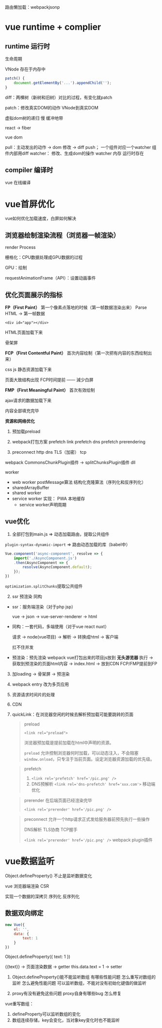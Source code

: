 路由懒加载：webpackjsonp
# vue runtime + complier
## runtime 运行时
生命周期

VNode 存在于内存中


```js
patch() {
    document.getElementBy('...').appendChild('');
}
```

diff：两棵树（新树和旧树）对比的过程，有变化就patch

patch：修改真实DOM的动作 VNode到真实DOM

虚拟dom树的递归 慢  缓冲地带

react -> fiber

vue
dom

pull：主动发出的动作 -> dom 修改  -> diff
push； 一个组件对应一个watcher 组件内部用diff
    watcher： 修改、生成dom的操作
    watcher 内存 运行时存在


## compiler 编译时
vue 在线编译

# vue首屏优化
vue如何优化加载速度，白屏如何解决

## 浏览器绘制渲染流程（浏览器一帧渲染）
render Process

栅格化：CPU数据处理成GPU数据的过程

GPU：绘制

requestAnimationFrame（API）：设置动画事件

## 优化页面展示的指标
**FP（First Paint）** 第一个像素点落地的时候（第一帧数据渲染出来）
Parse HTML -> 第一帧数据

`<div id="app"></div>`

HTML页面加载下来

骨架屏

**FCP（First Contentful Paint）** 首次内容绘制（第一次把有内容的东西绘制出来）

css js 静态资源加载下来 

页面大致结构出现
 FCP时间提前 —— 減少白屏

**FMP（First Meaningful Paint）** 首次有效绘制

ajax请求的数据加载下来

内容全部填充完毕

**资源和网络优化**

1. 预加载preload
2. webpack打包方案
   prefetch <link rel='prefetch' href='//...'>
   link prefetch
   dns prefetch
   prerendering <link rel='prerendering' href='//...'>

3. preconnect
   http dns TLS（加密） tcp

webpack 
CommonsChunkPlugin插件 -> splitChunksPlugin插件
dll

worker

- web worker  postMessage算法 结构化克隆算法（序列化和反序列化）
- sharedArrayBuffer
- shared worker
- service worker  实现： PWA 本地缓存
  - service worker声明周期


## vue优化

1. 全部打包到main.js => 动态加载路由，提取公共组件

`plugin-syntax-dynamic-import` => 路由动态加载的库（babel中）

```js
Vue.component('async-component', resolve => {
    import('./AsyncComponent.js')
    .then(AsyncComponent => {
        resolve(AsyncComponent.default);
    });
})
```

`optimization.splitChunks`提取公共组件

2. ssr 预渲染 同构
   
- ssr：服务端渲染（对于php jsp）
  
  vue -> json -> vue-server-renderer -> html

- 同构：一套代码，多端使用（对于vue react nuxt）
  
  请求 -> node(vue项目) -> 解析 -> 转换成html -> 客户端

  扛不住并发

- 预渲染：预先渲染 webpack vue打包出来的项目js放到 **无头游览器** 执行 -> 获取到预渲染的页面html内容 -> index.html -> 放到CDN  FCP/FMP提前到FP

3. 加loading -> 骨架屏 -> 预渲染
4. webpack entry 改为多页应用
5. 资源请求时间片的处理
6. CDN
7. quickLink：在浏览器空闲的时候去解析预加载可能要跳转的页面
   
   > preload
   > 
   > `<link rel="preload">` 
   > 
   > 浏览器预加载是提前加载在html中声明的资源。
   > 
   > `preload` 允许控制浏览器何时加载，可以动态注入，不会阻塞`window.onload`，只专注于当前页面。设定浏览器资源加载的优先级。

   > prefetch
   >
   > 1. `<link rel='prefetch' href='/pic.png' />`
   > 2. DNS预解析 `<link rel='dns-prefetch' href='xxx.com'>` 移动端优化

   > prerender 在后端页面已经渲染完毕
   >
   >  `<link rel='prerender' href='/pic.png' />`
   
   > preconnect 允许一个http请求正式发给服务器前预先执行一些操作
   >
   > DNS解析 TLS协商 TCP握手
   >
   > `<link rel='prerender' href='/pic.png' />`
webpack plugin插件

# vue数据监听
Object.defineProperty() 不止是监听数据变化

vue 浏览器端渲染 CSR

实现一个数据的深拷贝 序列化 反序列化

## 数据双向绑定

```js
new Vue({
    el: '',
    data: {
        text: 1
    }
})
```

Object.defineProperty({
    text: 1
})

{{text}} -> 页面渲染数据 -> getter
this.data.text = 1  -> setter

1. Object.defineProperty()能不能监听数组 有哪些性能问题 怎么重写对数组的监听 怎么避免性能问题
   可以监听数组，不能对没有初始化键值的做监听

2. proxy有没有避免这些问题 proxy自身有哪些bug 怎么修复

vue重写数组：
1. defineProperty可以监听数组的变化
2. 数组连续存储，key会变化，当对象key变化时也不能监听